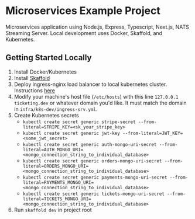 # Microservices Example Project

Microservices application using Node.js, Express, Typescript, Next.js, NATS Streaming Server. Local development uses Docker, Skaffold, and Kubernetes.

## Getting Started Locally

1. Install Docker/Kubernetes
2. Install [Skaffold](https://skaffold.dev/)
3. Deploy ingress-nginx load balancer to local kubernetes cluster. Instructions [here](https://kubernetes.github.io/ingress-nginx/deploy/)
4. Modify your machine's host file (`/etc/hosts`) with this line `127.0.0.1 ticketing.dev` or whatever domain you'd like. It must match the domain in `infra/k8s-dev/ingress-srv.yml`.
5. Create Kubernetes secrets
   - `kubectl create secret generic stripe-secret --from-literal=STRIPE_KEY=<sk_your_stripe_key>`
   - `kubectl create secret generic jwt-key --from-literal=JWT_KEY=<some_jwt_secret>`
   - `kubectl create secret generic auth-mongo-uri-secret --from-literal=AUTH_MONGO_URI=<mongo_connection_string_to_individual_database>`
   - `kubectl create secret generic orders-mongo-uri-secret --from-literal=ORDERS_MONGO_URI=<mongo_connection_string_to_individual_database>`
   - `kubectl create secret generic payments-mongo-uri-secret --from-literal=PAYMENTS_MONGO_URI=<mongo_connection_string_to_individual_database>`
   - `kubectl create secret generic tickets-mongo-uri-secret --from-literal=TICKETS_MONGO_URI=<mongo_connection_string_to_individual_database>`
6. Run `skaffold dev` in project root
